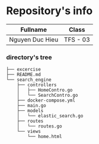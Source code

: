 # Repository's info

|     Fullname    |    Class     |
|-----------------|--------------|
| Nguyen Duc Hieu |   TFS - 03   |

### directory's tree

```
├── excercise
├── README.md
└── search_engine
    ├── controllers
    │   ├── HomeContro.go
    │   └── SearchContro.go
    ├── docker-compose.yml
    ├── main.go
    ├── models
    │   └── elastic_search.go
    ├── routes
    │   └── routes.go
    └── views
        └── home.html
```
